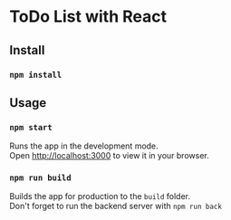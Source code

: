 # ToDo List with React

## Install

### `npm install`

## Usage

### `npm start`

Runs the app in the development mode.\
Open [http://localhost:3000](http://localhost:3000) to view it in your browser.

### `npm run build`

Builds the app for production to the `build` folder.\
Don't forget to run the backend server with `npm run back`